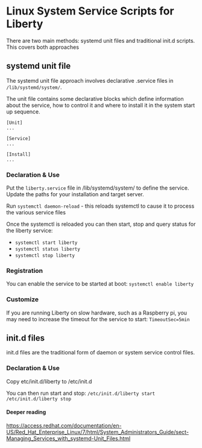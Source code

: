 # Linux System Service Scripts for Liberty

There are two main methods: systemd unit files and traditional init.d scripts. This covers both approaches

## systemd unit file

The systemd unit file approach involves declarative .service files in `/lib/systemd/system/`.

The unit file contains some declarative blocks which define information about the service, how to control it and where to install it in the system start up sequence.
```
[Unit]
...

[Service]
...

[Install]
...
```

### Declaration & Use

Put the `liberty.service` file in /lib/systemd/system/ to define the service. Update the paths for your installation and target server.

Run `systemctl daemon-reload` - this reloads systemctl to cause it to process the various service files

Once the systemctl is reloaded you can then start, stop and query status for the liberty service:
* `systemctl start liberty`
* `systemctl status liberty`
* `systemctl stop liberty`

### Registration

You can enable the service to be started at boot:
`systemctl enable liberty`

### Customize

If you are running Liberty on slow hardware, such as a Raspberry pi, you may need to increase the timeout for the service to start: `TimeoutSec=5min`

## init.d files

init.d files are the traditional form of daemon or system service control files.

### Declaration & Use

Copy etc/init.d/liberty to /etc/init.d

You can then run start and stop:
`/etc/init.d/liberty start`
`/etc/init.d/liberty stop`


#### Deeper reading
https://access.redhat.com/documentation/en-US/Red_Hat_Enterprise_Linux/7/html/System_Administrators_Guide/sect-Managing_Services_with_systemd-Unit_Files.html

